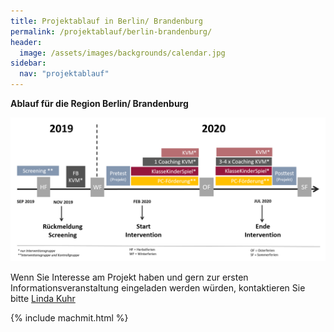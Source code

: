```yaml
---
title: Projektablauf in Berlin/ Brandenburg
permalink: /projektablauf/berlin-brandenburg/
header:
  image: /assets/images/backgrounds/calendar.jpg
sidebar:
  nav: "projektablauf"
---
```

**Ablauf für die Region Berlin/ Brandenburg**

![AblaufUP](/assets/images/AblaufUP.png) 

Wenn Sie Interesse am Projekt haben und gern zur ersten Informationsveranstaltung eingeladen werden würden, kontaktieren Sie bitte [Linda Kuhr](team/)

{% include machmit.html %}
